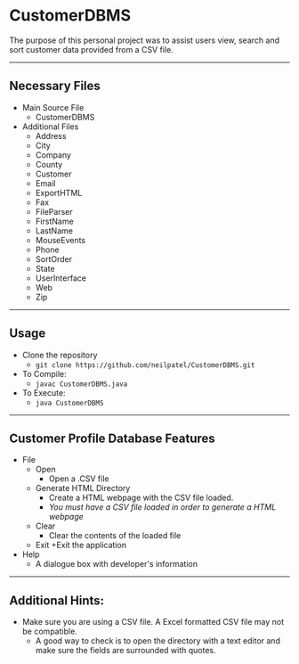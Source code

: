 # CustomerDBMS
The purpose of this personal project was to assist users view, search and sort customer data provided from a CSV file. 
___
## Necessary Files
+ Main Source File
	+ CustomerDBMS
+ Additional Files
	+ Address
	+ City
	+ Company
	+ County
	+ Customer
	+ Email
	+ ExportHTML
	+ Fax
	+ FileParser
	+ FirstName
	+ LastName
	+ MouseEvents
	+ Phone
	+ SortOrder
	+ State
	+ UserInterface
	+ Web
	+ Zip

___
## Usage
+ Clone the repository
	+ `git clone https://github.com/neilpatel/CustomerDBMS.git`
+ To Compile:
	+ `javac CustomerDBMS.java`
+ To Execute:
	+ `java CustomerDBMS`
___
## Customer Profile Database Features
+ File
	+ Open
		+ Open a .CSV file
	+ Generate HTML Directory
		+ Create a HTML webpage with the CSV file loaded.
		+ *You must have a CSV file loaded in order to generate a HTML webpage*
	+ Clear
		+ Clear the contents of the loaded file
	+ Exit
		+Exit the application
+ Help
	+ A dialogue box with developer's information 

___
## Additional Hints:
+ Make sure you are using a CSV file. A Excel formatted CSV file may not be compatible.
	+ A good way to check is to open the directory with a text editor and make sure the fields are surrounded with quotes.